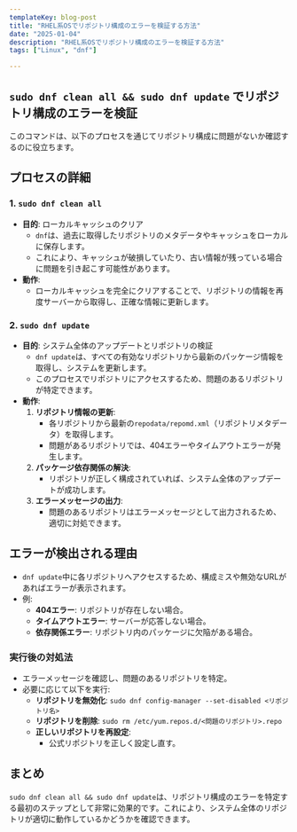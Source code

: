 ```yaml
---
templateKey: blog-post
title: "RHEL系OSでリポジトリ構成のエラーを検証する方法"
date: "2025-01-04"
description: "RHEL系OSでリポジトリ構成のエラーを検証する方法"
tags: ["Linux", "dnf"]

---
```


## **`sudo dnf clean all && sudo dnf update` でリポジトリ構成のエラーを検証**

このコマンドは、以下のプロセスを通じてリポジトリ構成に問題がないか確認するのに役立ちます。

## **プロセスの詳細**

### **1. `sudo dnf clean all`**
- **目的**: ローカルキャッシュのクリア
  - `dnf`は、過去に取得したリポジトリのメタデータやキャッシュをローカルに保存します。
  - これにより、キャッシュが破損していたり、古い情報が残っている場合に問題を引き起こす可能性があります。
- **動作**:
  - ローカルキャッシュを完全にクリアすることで、リポジトリの情報を再度サーバーから取得し、正確な情報に更新します。

### **2. `sudo dnf update`**
- **目的**: システム全体のアップデートとリポジトリの検証
  - `dnf update`は、すべての有効なリポジトリから最新のパッケージ情報を取得し、システムを更新します。
  - このプロセスでリポジトリにアクセスするため、問題のあるリポジトリが特定できます。
- **動作**:
  1. **リポジトリ情報の更新**:
     - 各リポジトリから最新の`repodata/repomd.xml`（リポジトリメタデータ）を取得します。
     - 問題があるリポジトリでは、404エラーやタイムアウトエラーが発生します。
  2. **パッケージ依存関係の解決**:
     - リポジトリが正しく構成されていれば、システム全体のアップデートが成功します。
  3. **エラーメッセージの出力**:
     - 問題のあるリポジトリはエラーメッセージとして出力されるため、適切に対処できます。

## **エラーが検出される理由**
- `dnf update`中に各リポジトリへアクセスするため、構成ミスや無効なURLがあればエラーが表示されます。
- 例:
  - **404エラー**: リポジトリが存在しない場合。
  - **タイムアウトエラー**: サーバーが応答しない場合。
  - **依存関係エラー**: リポジトリ内のパッケージに欠陥がある場合。

### **実行後の対処法**
- エラーメッセージを確認し、問題のあるリポジトリを特定。
- 必要に応じて以下を実行:
  - **リポジトリを無効化**: `sudo dnf config-manager --set-disabled <リポジトリ名>`
  - **リポジトリを削除**: `sudo rm /etc/yum.repos.d/<問題のリポジトリ>.repo`
  - **正しいリポジトリを再設定**:
    - 公式リポジトリを正しく設定し直す。

## **まとめ**
`sudo dnf clean all && sudo dnf update`は、リポジトリ構成のエラーを特定する最初のステップとして非常に効果的です。これにより、システム全体のリポジトリが適切に動作しているかどうかを確認できます。